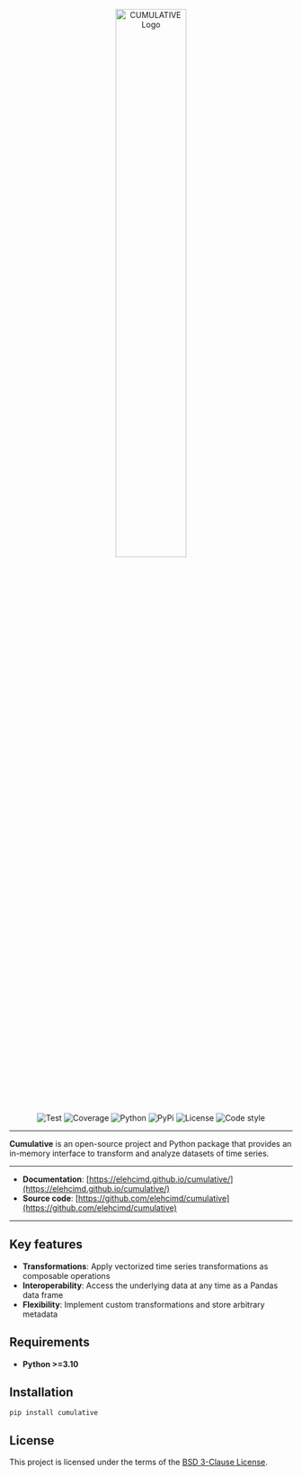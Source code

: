 <p align="center">
<img width="50%" height="50%" src="https://elehcimd.github.io/cumulative/assets/img/logo-black.svg" alt="CUMULATIVE Logo">
</p>

<p align="center">
<img src="https://elehcimd.github.io/cumulative/assets/img/badges/test.svg" alt="Test">
<img src="https://elehcimd.github.io/cumulative/assets/img/badges/coverage.svg" alt="Coverage">
<img src="https://elehcimd.github.io/cumulative/assets/img/badges/python.svg" alt="Python">
<img src="https://elehcimd.github.io/cumulative/assets/img/badges/pypi.svg" alt="PyPi">
<img src="https://elehcimd.github.io/cumulative/assets/img/badges/license.svg" alt="License">
<img src="https://elehcimd.github.io/cumulative/assets/img/badges/code-style.svg" alt="Code style">
</p>

---

**Cumulative** is an open-source project and Python package that provides an in-memory interface to transform and analyze datasets of time series.

---

* **Documentation**: [https://elehcimd.github.io/cumulative/](https://elehcimd.github.io/cumulative/)
* **Source code**: [https://github.com/elehcimd/cumulative](https://github.com/elehcimd/cumulative)

---

## Key features

* **Transformations**: Apply vectorized time series transformations as composable operations
* **Interoperability**: Access the underlying data at any time as a Pandas data frame
* **Flexibility**: Implement custom transformations and store arbitrary metadata

## Requirements

* **Python >=3.10**

## Installation

```
pip install cumulative
```

## License

This project is licensed under the terms of the [BSD 3-Clause License](https://elehcimd.github.io/cumulative/license/).


